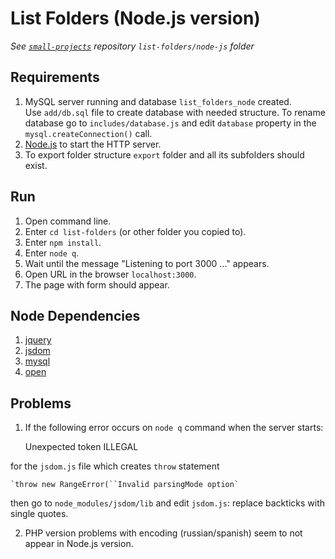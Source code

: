 
# List Folders (Node.js version)

*See [`small-projects`](https://github.com/mortalis13/small-projects/tree/master/list-folders/node-js) repository `list-folders/node-js` folder*

## Requirements

1. MySQL server running and database `list_folders_node` created.  
Use `add/db.sql` file to create database with needed structure. To rename database go to `includes/database.js` and edit `database` property in the `mysql.createConnection()` call.
2. [Node.js](http://nodejs.org/) to start the HTTP server.
3. To export folder structure `export` folder and all its subfolders should exist.


## Run

1. Open command line.
2. Enter `cd list-folders` (or other folder you copied to).
3. Enter `npm install`.
4. Enter `node q`.
5. Wait until the message "Listening to port 3000 ..." appears.
6. Open URL in the browser `localhost:3000`.
7. The page with form should appear.


## Node Dependencies

1. [jquery](https://www.npmjs.com/package/jquery)
2. [jsdom](https://www.npmjs.com/package/jsdom)
3. [mysql](https://www.npmjs.com/package/mysql)
4. [open](https://www.npmjs.com/package/open)

## Problems

1. If the following error occurs on `node q` command when the server starts:

    Unexpected token ILLEGAL

for the `jsdom.js` file which creates `throw` statement

    `throw new RangeError(``Invalid parsingMode option`

then go to `node_modules/jsdom/lib` and edit `jsdom.js`: replace backticks with single quotes.

2. PHP version problems with encoding (russian/spanish) seem to not appear in Node.js version.

